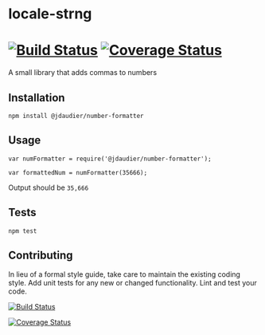 # locale-strng
[![Build Status](https://travis-ci.com/sainreddygh/locale-strng.svg?branch=master)](https://travis-ci.com/sainreddygh/locale-strng)
[![Coverage Status](https://coveralls.io/repos/github/sainreddygh/locale-strng/badge.svg?branch=master)](https://coveralls.io/github/sainreddygh/locale-strng?branch=master)
=========

A small library that adds commas to numbers

## Installation

  `npm install @jdaudier/number-formatter`

## Usage

    var numFormatter = require('@jdaudier/number-formatter');

    var formattedNum = numFormatter(35666);
  
  
  Output should be `35,666`


## Tests

  `npm test`

## Contributing

In lieu of a formal style guide, take care to maintain the existing coding style. Add unit tests for any new or changed functionality. Lint and test your code.

[![Build Status](https://travis-ci.com/sainreddygh/locale-strng.svg?branch=master)](https://travis-ci.com/sainreddygh/locale-strng)

[![Coverage Status](https://coveralls.io/repos/github/sainreddygh/locale-strng/badge.svg?branch=master)](https://coveralls.io/github/sainreddygh/locale-strng?branch=master)